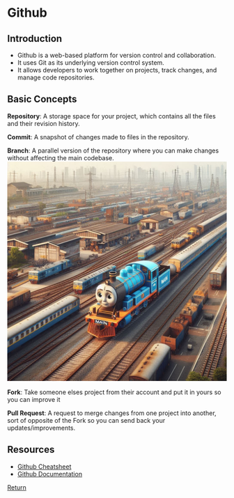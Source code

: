 # Github

## Introduction

- Github is a web-based platform for version control and collaboration.
- It uses Git as its underlying version control system.
- It allows developers to work together on projects, track changes, and manage code repositories.

## Basic Concepts

**Repository**: A storage space for your project, which contains all the files and their revision history.

**Commit**: A snapshot of changes made to files in the repository.

**Branch**: A parallel version of the repository where you can make changes without
affecting the main codebase.
![Branch](branch.jpeg)

**Fork**: Take someone elses project from their account and put it in yours so you can improve it

**Pull Request**: A request to merge changes from one project into another, sort of opposite of the Fork so you can send back your updates/improvements.

## Resources

- [Github Cheatsheet](https://education.github.com/git-cheat-sheet-education.pdf)
- [Github Documentation](https://docs.github.com/)

[Return](https://github.com/uerbzr/course-devops-introduction)
